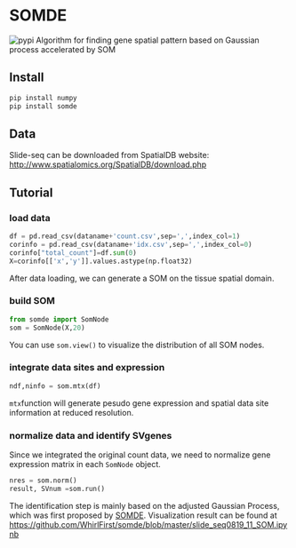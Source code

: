 
# SOMDE
![pypi](https://img.shields.io/pypi/v/somde)
Algorithm for finding gene spatial pattern based on Gaussian process accelerated by SOM

## Install

```bash
pip install numpy
pip install somde
```

## Data
Slide-seq can be downloaded from SpatialDB website:
http://www.spatialomics.org/SpatialDB/download.php

## Tutorial


### load data
```python
df = pd.read_csv(dataname+'count.csv',sep=',',index_col=1)
corinfo = pd.read_csv(dataname+'idx.csv',sep=',',index_col=0)
corinfo["total_count"]=df.sum(0)
X=corinfo[['x','y']].values.astype(np.float32)
```
After data loading, we can generate a SOM on the tissue spatial domain.
### build SOM
```python
from somde import SomNode
som = SomNode(X,20)
```
You can use `som.view()` to visualize the distribution of all SOM nodes.

### integrate data sites and expression
```python
ndf,ninfo = som.mtx(df)
```
`mtx`function will generate pesudo gene expression and spatial data site information at reduced resolution.

### normalize data and identify SVgenes
Since we integrated the original count data, we need to normalize gene expression matrix in each `SomNode` object.
```python
nres = som.norm()
result, SVnum =som.run()
```
The identification step is mainly based on the adjusted Gaussian Process, which was first proposed by [SOMDE](https://github.com/Teichlab/SpatialDE).
Visualization result can be found at https://github.com/WhirlFirst/somde/blob/master/slide_seq0819_11_SOM.ipynb 


